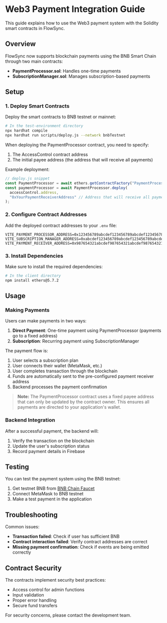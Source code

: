 # Web3 Payment Integration Guide

This guide explains how to use the Web3 payment system with the Solidity smart contracts in FlowSync.

## Overview

FlowSync now supports blockchain payments using the BNB Smart Chain through two main contracts:
- **PaymentProcessor.sol**: Handles one-time payments
- **SubscriptionManager.sol**: Manages subscription-based payments

## Setup

### 1. Deploy Smart Contracts

Deploy the smart contracts to BNB testnet or mainnet:

```bash
# In the test-environment directory
npx hardhat compile
npx hardhat run scripts/deploy.js --network bnbTestnet
```

When deploying the PaymentProcessor contract, you need to specify:
1. The AccessControl contract address
2. The initial payee address (the address that will receive all payments)

Example deployment:
```javascript
// deploy.js snippet
const PaymentProcessor = await ethers.getContractFactory("PaymentProcessor");
const paymentProcessor = await PaymentProcessor.deploy(
  accessControl.address,
  "0xYourPaymentReceiverAddress" // Address that will receive all payments
);
```

### 2. Configure Contract Addresses

Add the deployed contract addresses to your `.env` file:

```
VITE_PAYMENT_PROCESSOR_ADDRESS=0x123456789abcdef123456789abcdef123456789a
VITE_SUBSCRIPTION_MANAGER_ADDRESS=0xabcdef123456789abcdef123456789abcdef1234
VITE_PAYMENT_RECEIVER_ADDRESS=0x987654321abcdef987654321abcdef987654321a
```

### 3. Install Dependencies

Make sure to install the required dependencies:

```bash
# In the client directory
npm install ethers@5.7.2
```

## Usage

### Making Payments

Users can make payments in two ways:
1. **Direct Payment**: One-time payment using PaymentProcessor (payments go to a fixed address)
2. **Subscription**: Recurring payment using SubscriptionManager

The payment flow is:
1. User selects a subscription plan
2. User connects their wallet (MetaMask, etc.)
3. User completes transaction through the blockchain
4. Funds are automatically sent to the pre-configured payment receiver address
5. Backend processes the payment confirmation

> **Note:** The PaymentProcessor contract uses a fixed payee address that can only be updated by the contract owner. This ensures all payments are directed to your application's wallet.

### Backend Integration

After a successful payment, the backend will:
1. Verify the transaction on the blockchain
2. Update the user's subscription status
3. Record payment details in Firebase

## Testing

You can test the payment system using the BNB testnet:

1. Get testnet BNB from [BNB Chain Faucet](https://testnet.binance.org/faucet-smart)
2. Connect MetaMask to BNB testnet
3. Make a test payment in the application

## Troubleshooting

Common issues:
- **Transaction failed**: Check if user has sufficient BNB
- **Contract interaction failed**: Verify contract addresses are correct
- **Missing payment confirmation**: Check if events are being emitted correctly

## Contract Security

The contracts implement security best practices:
- Access control for admin functions
- Input validation
- Proper error handling
- Secure fund transfers

For security concerns, please contact the development team.
